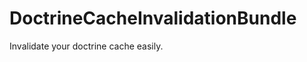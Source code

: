 DoctrineCacheInvalidationBundle
===============================

Invalidate your doctrine cache easily.
